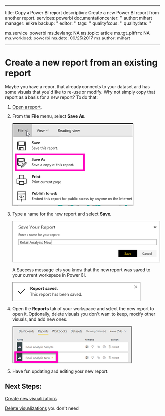 
---
title: Copy a Power BI report
description: Create a new Power BI report from another report.
services: powerbi
documentationcenter: ''
author: mihart
manager: erikre
backup: ''
editor: ''
tags: ''
qualityfocus: ''
qualitydate: ''

ms.service: powerbi
ms.devlang: NA
ms.topic: article
ms.tgt_pltfrm: NA
ms.workload: powerbi
ms.date: 09/25/2017
ms.author: mihart

---
# Create a new report from an existing report
Maybe you have a report that already connects to your dataset and has some visuals that you'd like to re-use or modify.  Why not simply copy that report as a basis for a new report?  To do that:

1. [Open a report](powerbi-service-open-a-report-in-reading-view.md).
2. From the **File** menu, select **Save As**.
   
   ![](media/powerbi-service-create-a-new-report/powerbi-save-as.png)
3. Type a name for the new report and select **Save**.
   
   ![](media/powerbi-service-create-a-new-report/SaveReport.png)
   
   A Success message lets you know that the new report was saved to your current workspace in Power BI.
   
   ![](media/powerbi-service-create-a-new-report/saveSuccess1.png)
4. Open the **Reports** tab of your workspace and select the new report to open it. Optionally, delete visuals you don't want to keep, modify other visuals, and add new ones.
   
   ![](media/powerbi-service-copy-a-report/power-bi-workspace.png)
5. Have fun updating and editing your new report.

## Next Steps:
[Create new visualizations](powerbi-service-add-visualizations-to-a-report-ii.md)

[Delete visualizations](powerbi-service-delete.md) you don't need

